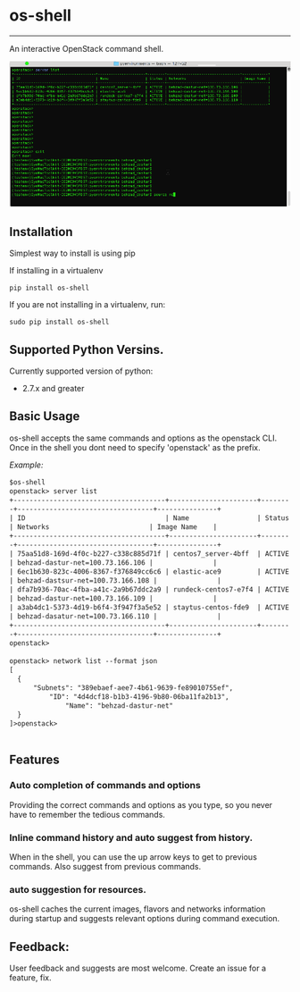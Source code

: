 # os-shell
---
An interactive OpenStack command shell.

![alt text](https://github.com/bdastur/os-shell/blob/master/docs/images/os_shell_cmdline.gif "Interactive Shell")



## Installation
Simplest way to install is using pip

If installing in a virtualenv
```
pip install os-shell
```

If you are not installing in a virtualenv, run:
```
sudo pip install os-shell
```

## Supported Python Versins.
Currently supported version of python:

  * 2.7.x and greater

## Basic Usage
os-shell accepts the same commands and options as the openstack CLI. Once in the shell you dont need to specify 'openstack' as the prefix.

*Example:*
```
$os-shell
openstack> server list
+--------------------------------------+----------------------+--------+----------------------------------+---------------+
| ID                                   | Name                 | Status | Networks                         | Image Name    |
+--------------------------------------+----------------------+--------+----------------------------------+---------------+
| 75aa51d8-169d-4f0c-b227-c338c885d71f | centos7_server-4bff  | ACTIVE | behzad-dastur-net=100.73.166.106 |               |
| 6ec1b630-823c-4006-8367-f376849cc6c6 | elastic-ace9         | ACTIVE | behzad-dastsur-net=100.73.166.108 |               |
| dfa7b936-70ac-4fba-a41c-2a9b67ddc2a9 | rundeck-centos7-e7f4 | ACTIVE | behzad-dastur-net=100.73.166.109 |               |
| a3ab4dc1-5373-4d19-b6f4-3f947f3a5e52 | staytus-centos-fde9  | ACTIVE | behzad-dasatur-net=100.73.166.110 |               |
+--------------------------------------+----------------------+--------+----------------------------------+---------------+
openstack>

openstack> network list --format json
[
  {
      "Subnets": "389ebaef-aee7-4b61-9639-fe89010755ef", 
          "ID": "4d4dcf18-b1b3-4196-9b80-06ba11fa2b13", 
              "Name": "behzad-dastur-net"
  }
]>openstack>


```

## Features

### Auto completion of commands and options
Providing the correct commands and options as you type, so you never have to remember the tedious commands.

### Inline command history and auto suggest from history.
When in the shell, you can use the up arrow keys to get to previous commands. Also suggest from previous commands.

### auto suggestion for resources.
os-shell caches the current images, flavors and networks information during startup and suggests relevant options during 
command execution.


## Feedback:
User feedback and suggests are most welcome. Create an issue for a feature, fix.



